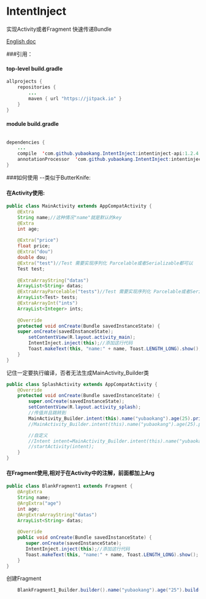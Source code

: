 # IntentInject

实现Activity或者Fragment 快速传递Bundle

[English doc](https://github.com/yubaokang/IntentInject/blob/master/README.md)

###引用：

#### top-level build.gradle
```java
allprojects {
    repositories {
        ...
        maven { url "https://jitpack.io" }
    }
}
```

#### module build.gradle
```java

dependencies {
    ...
    compile  'com.github.yubaokang.IntentInject:intentinject-api:1.2.4'
    annotationProcessor  'com.github.yubaokang.IntentInject:intentinject-compiler:1.2.4'
}
```

###如何使用 --类似于ButterKnife:

#### 在Activity使用:
```java
public class MainActivity extends AppCompatActivity {
    @Extra
    String name;//这种情况"name"就是默认的key
    @Extra
    int age;
    
    @Extra("price")
    float price;
    @Extra("dou")
    double dou;
    @Extra("test")//Test 需要实现序列化 Parcelable或者Serializable都可以
    Test test;
    
    @ExtraArrayString("datas")
    ArrayList<String> datas;
    @ExtraArrayParcelable("tests")//Test 需要实现序列化 Parcelable或者Serializable都可以
    ArrayList<Test> tests;
    @ExtraArrayInt("ints")
    ArrayList<Integer> ints;
    
    @Override
    protected void onCreate(Bundle savedInstanceState) {
    super.onCreate(savedInstanceState);
        setContentView(R.layout.activity_main);
        IntentInject.inject(this);//添加这行代码
        Toast.makeText(this, "name:" + name, Toast.LENGTH_LONG).show();
    }
}
```

记住一定要执行编译，否者无法生成MainActivity_Builder类

```java
public class SplashActivity extends AppCompatActivity {
    @Override
    protected void onCreate(Bundle savedInstanceState) {
        super.onCreate(savedInstanceState);
        setContentView(R.layout.activity_splash);
        //传值并且跳转到
        MainActivity_Builder.intent(this).name("yubaokang").age(25).price(1.2f).id("idididid").start();
        //MainActivity_Builder.intent(this).name("yubaokang").age(25).price(1.2f).id("idididid").startActivityForResult(111);//使用startActivityForResult

        //自定义
        //Intent intent=MainActivity_Builder.intent(this).name("yubaokang").age(25).price(1.2f).id("idididid").getIntent();
        //startActivity(intent);
    }
}
```

#### 在Fragment使用,相对于在Activity中的注解，前面都加上Arg
```java
public class BlankFragment1 extends Fragment {
    @ArgExtra
    String name;
    @ArgExtra("age")
    int age;
    @ArgExtraArrayString("datas")
    ArrayList<String> datas;
    
    @Override
    public void onCreate(Bundle savedInstanceState) {
       super.onCreate(savedInstanceState);
       IntentInject.inject(this);//添加这行代码
       Toast.makeText(this, "name:" + name, Toast.LENGTH_LONG).show();
    }
}
```

创建Fragment
```java
    BlankFragment1_Builder.builder().name("yubaokang").age("25").build();
```
